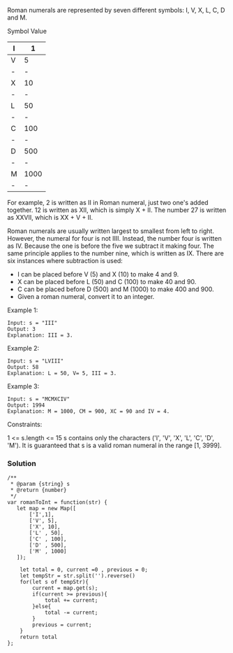 Roman numerals are represented by seven different symbols: I, V, X, L, C, D and M.

Symbol Value

|I | 1 |
| - | - |
|V | 5|
| - | - |
|X | 10|
| - | - |
|L | 50|
| - | - |
|C | 100|
| - | - |
|D | 500|
| - | - |
|M | 1000|
| - | - |
For example, 2 is written as II in Roman numeral, just two one's added together. 12 is written as XII, which is simply X + II. The number 27 is written as XXVII, which is XX + V + II.

Roman numerals are usually written largest to smallest from left to right. However, the numeral for four is not IIII. Instead, the number four is written as IV. Because the one is before the five we subtract it making four. The same principle applies to the number nine, which is written as IX. There are six instances where subtraction is used:

- I can be placed before V (5) and X (10) to make 4 and 9.
- X can be placed before L (50) and C (100) to make 40 and 90.
- C can be placed before D (500) and M (1000) to make 400 and 900.
- Given a roman numeral, convert it to an integer.

Example 1:

```
Input: s = "III"
Output: 3
Explanation: III = 3.
```

Example 2:

```
Input: s = "LVIII"
Output: 58
Explanation: L = 50, V= 5, III = 3.
```

Example 3:

```
Input: s = "MCMXCIV"
Output: 1994
Explanation: M = 1000, CM = 900, XC = 90 and IV = 4.
```

Constraints:

1 <= s.length <= 15
s contains only the characters ('I', 'V', 'X', 'L', 'C', 'D', 'M').
It is guaranteed that s is a valid roman numeral in the range [1, 3999].

### Solution

```
/**
 * @param {string} s
 * @return {number}
 */
var romanToInt = function(str) {
   let map = new Map([
       ['I',1],
       ['V', 5],
       ['X', 10],
       ['L' , 50],
       ['C' , 100],
       ['D' , 500],
       ['M' , 1000]
   ]);

    let total = 0, current =0 , previous = 0;
    let tempStr = str.split('').reverse()
    for(let s of tempStr){
        current = map.get(s);
        if(current >= previous){
            total += current;
        }else{
            total -= current;
        }
        previous = current;
    }
    return total
};
```
